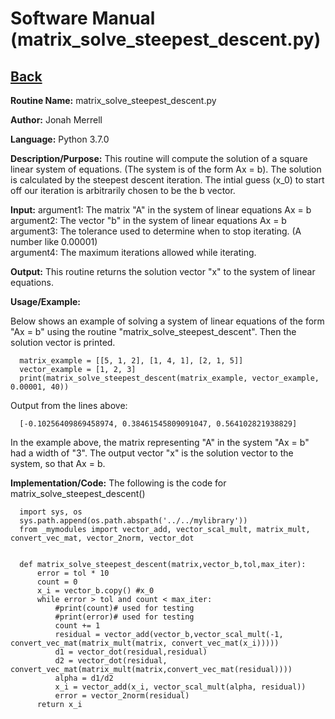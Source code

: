 # Software Manual (matrix_solve_steepest_descent.py)

## [Back](../softwaremanual)

**Routine Name:**           matrix_solve_steepest_descent.py

**Author:** Jonah Merrell

**Language:** Python 3.7.0

**Description/Purpose:** This routine will compute the solution of a square linear system of equations. (The system is of the form Ax = b).
The solution is calculated by the steepest descent iteration. The intial guess (x_0) to start off our iteration is arbitrarily chosen to be the b vector.

**Input:** argument1: The matrix "A" in the system of linear equations Ax = b<br>
		   argument2: The vector "b" in the system of linear equations Ax = b<br>
           argument3: The tolerance used to determine when to stop iterating. (A number like 0.00001)<br>
		   argument4: The maximum iterations allowed while iterating.<br>
		   
**Output:** This routine returns the solution vector "x" to the system of linear equations.

**Usage/Example:**

Below shows an example of solving a system of linear equations of the form "Ax = b" using the routine "matrix_solve_steepest_descent".
 Then the solution vector is printed. 

      matrix_example = [[5, 1, 2], [1, 4, 1], [2, 1, 5]]
      vector_example = [1, 2, 3]
      print(matrix_solve_steepest_descent(matrix_example, vector_example, 0.00001, 40))


Output from the lines above:

      [-0.10256409869458974, 0.38461545809091047, 0.564102821938829]

In the example above, the matrix representing "A" in the system "Ax = b" had a width of "3". The output vector "x"
 is the solution vector to the system, so that Ax = b.

**Implementation/Code:** The following is the code for matrix_solve_steepest_descent()
      
      import sys, os
      sys.path.append(os.path.abspath('../../mylibrary'))
      from _mymodules import vector_add, vector_scal_mult, matrix_mult, convert_vec_mat, vector_2norm, vector_dot
      
      
      def matrix_solve_steepest_descent(matrix,vector_b,tol,max_iter):
          error = tol * 10
          count = 0
          x_i = vector_b.copy() #x_0
          while error > tol and count < max_iter:
              #print(count)# used for testing
              #print(error)# used for testing
              count += 1
              residual = vector_add(vector_b,vector_scal_mult(-1, convert_vec_mat(matrix_mult(matrix, convert_vec_mat(x_i)))))
              d1 = vector_dot(residual,residual)
              d2 = vector_dot(residual, convert_vec_mat(matrix_mult(matrix,convert_vec_mat(residual))))
              alpha = d1/d2
              x_i = vector_add(x_i, vector_scal_mult(alpha, residual))
              error = vector_2norm(residual)
          return x_i
